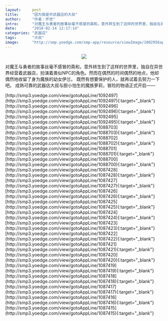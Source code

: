 ```yaml
---
layout:     post
title:      "因为我是开武器店的大叔"
author:     "作者：怀世"
intro:      "对魔王与勇者的故事丝毫不感冒的斋和，意外转生到了这样的世界里，独自在异世界经营着武器店，扮演着类似NPC的角色。然而在偶然的时间偶然的地点，他却偶然地收留了身为魔族的幼女伊兰。 既然有想要保护的人，就再试着去努力一下吧。 成熟可靠的武器店大叔与胆小怕生的魔族萝莉，冒险的物语正式开启——"
date:       "2018-02-14 12:17:14"
categories: "武器店"
tags:       "大叔"
image:      "http://smp.yoedge.com/smp-app/resource/viewImage/1002956appline.png"
---
```

<div style="text-align: center">
<p><img src="http://smp.yoedge.com/smp-app/resource/viewImage/1002956appline.png"/></p>
</div>
<p class="post-meta">
<span>对魔王与勇者的故事丝毫不感冒的斋和，意外转生到了这样的世界里，独自在异世界经营着武器店，扮演着类似NPC的角色。然而在偶然的时间偶然的地点，他却偶然地收留了身为魔族的幼女伊兰。 既然有想要保护的人，就再试着去努力一下吧。 成熟可靠的武器店大叔与胆小怕生的魔族萝莉，冒险的物语正式开启——</span>
</p>
[http://smp3.yoedge.com/view/gotoAppLine/1092497](http://smp3.yoedge.com/view/gotoAppLine/1092497){:target="_blank"}
[http://smp3.yoedge.com/view/gotoAppLine/1092496](http://smp3.yoedge.com/view/gotoAppLine/1092496){:target="_blank"}
[http://smp3.yoedge.com/view/gotoAppLine/1092495](http://smp3.yoedge.com/view/gotoAppLine/1092495){:target="_blank"}
[http://smp3.yoedge.com/view/gotoAppLine/1088703](http://smp3.yoedge.com/view/gotoAppLine/1088703){:target="_blank"}
[http://smp3.yoedge.com/view/gotoAppLine/1088702](http://smp3.yoedge.com/view/gotoAppLine/1088702){:target="_blank"}
[http://smp3.yoedge.com/view/gotoAppLine/1088701](http://smp3.yoedge.com/view/gotoAppLine/1088701){:target="_blank"}
[http://smp3.yoedge.com/view/gotoAppLine/1088700](http://smp3.yoedge.com/view/gotoAppLine/1088700){:target="_blank"}
[http://smp3.yoedge.com/view/gotoAppLine/1087428](http://smp3.yoedge.com/view/gotoAppLine/1087428){:target="_blank"}
[http://smp3.yoedge.com/view/gotoAppLine/1087427](http://smp3.yoedge.com/view/gotoAppLine/1087427){:target="_blank"}
[http://smp3.yoedge.com/view/gotoAppLine/1087426](http://smp3.yoedge.com/view/gotoAppLine/1087426){:target="_blank"}
[http://smp3.yoedge.com/view/gotoAppLine/1087425](http://smp3.yoedge.com/view/gotoAppLine/1087425){:target="_blank"}
[http://smp3.yoedge.com/view/gotoAppLine/1087424](http://smp3.yoedge.com/view/gotoAppLine/1087424){:target="_blank"}
[http://smp3.yoedge.com/view/gotoAppLine/1087423](http://smp3.yoedge.com/view/gotoAppLine/1087423){:target="_blank"}
[http://smp3.yoedge.com/view/gotoAppLine/1087422](http://smp3.yoedge.com/view/gotoAppLine/1087422){:target="_blank"}
[http://smp3.yoedge.com/view/gotoAppLine/1087421](http://smp3.yoedge.com/view/gotoAppLine/1087421){:target="_blank"}
[http://smp3.yoedge.com/view/gotoAppLine/1087420](http://smp3.yoedge.com/view/gotoAppLine/1087420){:target="_blank"}
[http://smp3.yoedge.com/view/gotoAppLine/1087419](http://smp3.yoedge.com/view/gotoAppLine/1087419){:target="_blank"}
[http://smp3.yoedge.com/view/gotoAppLine/1087418](http://smp3.yoedge.com/view/gotoAppLine/1087418){:target="_blank"}
[http://smp3.yoedge.com/view/gotoAppLine/1087417](http://smp3.yoedge.com/view/gotoAppLine/1087417){:target="_blank"}
[http://smp3.yoedge.com/view/gotoAppLine/1087416](http://smp3.yoedge.com/view/gotoAppLine/1087416){:target="_blank"}
[http://smp3.yoedge.com/view/gotoAppLine/1087415](http://smp3.yoedge.com/view/gotoAppLine/1087415){:target="_blank"}


